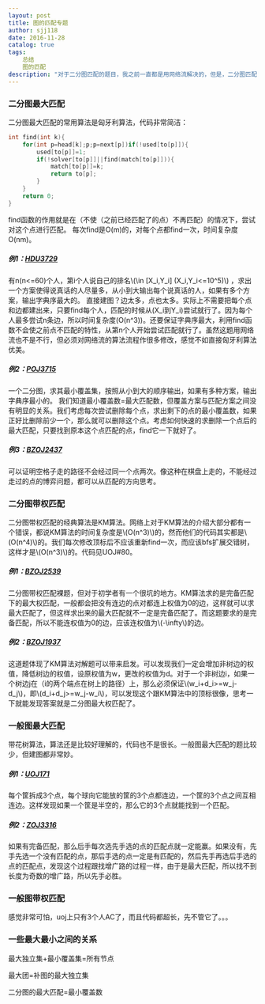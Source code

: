 ```yaml
---
layout: post
title: 图的匹配专题
author: sjj118
date: 2016-11-28
catalog: true
tags:
    总结
    图的匹配
description: "对于二分图匹配的题目，我之前一直都是用网络流解决的，但是，二分图匹配的其它算法也有着自己的特点，在解决图的匹配问题时有时能够更简洁，更灵活，这些算法有时也能给我们解题带来启发。"
---
```


### 二分图最大匹配
二分图最大匹配的常用算法是匈牙利算法，代码非常简洁：

```cpp
int find(int k){
    for(int p=head[k];p;p=next[p])if(!used[to[p]]){
        used[to[p]]=1;
        if(!solver[to[p]]||find(match[to[p]])){
            match[to[p]]=k;
            return to[p];
        }
    }
    return 0;
}
```

find函数的作用就是在（不使（之前已经匹配了的点）不再匹配）的情况下，尝试对这个点进行匹配。
每次find是O(m)的，对每个点都find一次，时间复杂度O(nm)。

##### 例1：[HDU3729](http://acm.hdu.edu.cn/showproblem.php?pid=3729)
有n(n<=60)个人，第i个人说自己的排名\\(\in [X_i,Y_i] (X_i,Y_i<=10^5)\\) ，求出一个方案使得说真话的人尽量多，从小到大输出每个说真话的人，如果有多个方案，输出字典序最大的。 直接建图？边太多，点也太多。实际上不需要把每个点和边都建出来，只要find每个人，匹配的时候从(X_i到Y_i)尝试就行了。因为每个人最多尝试n条边，所以时间复杂度(O(n^3))。还要保证字典序最大，利用find函数不会使之前点不匹配的特性，从第n个人开始尝试匹配就行了。虽然这题用网络流也不是不行，但必须对网络流的算法流程作很多修改，感觉不如直接匈牙利算法优美。

##### 例2：[POJ3715](http://poj.org/problem?id=3715)
一个二分图，求其最小覆盖集，按照从小到大的顺序输出，如果有多种方案，输出字典序最小的。 我们知道最小覆盖数=最大匹配数，但覆盖方案与匹配方案之间没有明显的关系。我们考虑每次尝试删除每个点，求出剩下的点的最小覆盖数，如果正好比删除前少一个，那么就可以删除这个点。考虑如何快速的求删除一个点后的最大匹配，只要找到原本这个点匹配的点，find它一下就好了。 

##### 例3：[BZOJ2437](http://www.lydsy.com/JudgeOnline/problem.php?id=2437)

可以证明空格子走的路径不会经过同一个点两次。像这种在棋盘上走的，不能经过走过的点的博弈问题，都可以从匹配的方向思考。

### 二分图带权匹配
二分图带权匹配的经典算法是KM算法。网络上对于KM算法的介绍大部分都有一个错误，都说KM算法的时间复杂度是\\(O(n^3)\\)的，然而他们的代码其实都是\\(O(n^4)\\)的。我们每次修改顶标后不应该重新find一次，而应该bfs扩展交错树，这样才是\\(O(n^3)\\)的。代码见UOJ#80。 

##### 例1：[BZOJ2539](http://www.lydsy.com/JudgeOnline/problem.php?id=2539) 
二分图带权匹配裸题，但对于初学者有一个很坑的地方。KM算法求的是完备匹配下的最大权匹配，一般都会把没有连边的点对都连上权值为0的边，这样就可以求最大匹配了，但这样求出来的最大匹配就不一定是完备匹配了。而这题要求的是完备匹配，所以不能连权值为0的边，应该连权值为\\(-\\infty\\)的边。 

##### 例2：[BZOJ1937](http://www.lydsy.com/JudgeOnline/problem.php?id=1937) 
这道题体现了KM算法对解题可以带来启发。可以发现我们一定会增加非树边的权值，降低树边的权值，设原权值为w，更改的权值为d。对于一个非树边i，如果一个树边j在（i的两个端点在树上的路径）上，那么必须保证\\(w_i+d_i>=w_j-d_j\\)，即\\(d_i+d_j>=w_j-w_i\\)，可以发现这个跟KM算法中的顶标很像，思考一下就能发现答案就是二分图最大权匹配了。

### 一般图最大匹配
带花树算法，算法还是比较好理解的，代码也不是很长。一般图最大匹配的题比较少，但建图都非常妙。

##### 例1：[UOJ171](http://uoj.ac/problem/171)
每个筐拆成3个点，每个球向它能放的筐的3个点都连边，一个筐的3个点之间互相连边。这样发现如果一个筐是半空的，那么它的3个点就能找到一个匹配。

##### 例2：[ZOJ3316](http://acm.zju.edu.cn/onlinejudge/showProblem.do?problemId=3726)
如果有完备匹配，那么后手每次选先手选的点的匹配点就一定能赢。如果没有，先手先选一个没有匹配的点，那后手选的点一定是有匹配的，然后先手再选后手选的点的匹配点，发现这个过程跟找增广路的过程一样，由于是最大匹配，所以找不到长度为奇数的增广路，所以先手必胜。

### 一般图带权匹配
感觉非常可怕，uoj上只有3个人AC了，而且代码都超长，先不管它了。。。

### 一些最大最小之间的关系
最大独立集+最小覆盖集=所有节点

最大团=补图的最大独立集

二分图的最大匹配=最小覆盖数
